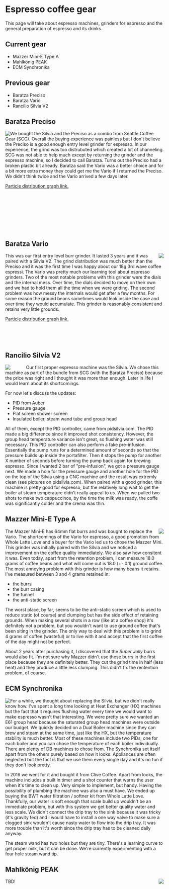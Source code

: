 # Espresso coffee gear

This page will take about espresso machines, grinders for espresso and
the general preparation of espresso and its drinks.

## Current gear

* Mazzer Mini-E Type A
* Mahlkönig PEAK
* ECM Synchronika

## Previous gear

* Baratza Preciso
* Baratza Vario
* Rancilio Silvia V2

## Baratza Preciso

<img src="preciso.jpg" style="float: left">

We bought the Silvia and the Preciso as a combo from Seattle Coffee
Gear (SCG).  Overall the buying experience was painless but I don't believe
the Preciso is a good enough entry level grinder for espresso.
In our experience, the grind was too distrubuted which created a lot
of channeling.
SCG was not able to help much except by returning the
grinder and the espresso machine, so I decided to call Baratza.
Turns out the Preciso had a broken plastic bit already.
Baratza said the Vario was a better choice and for a bit more extra
money they could get me the Vario if I returned the Preciso.
We didn't think twice and the Vario arrived a few days later.

[Particle distribution graph link.](https://www.home-barista.com/downloads/baratza_preciso_particle_dist.pdf)

<br><br><br><br><br><br><br>

## Baratza Vario

<img src="vario.jpg" style="float: right">

This was our first entry level burr grinder.  It lasted 3 years and it
was paired with a Silvia V2.  The grind distribution was much better
than the Preciso and it was the first time I was happy about our 18g
3rd wave coffee espressi.  The Vario was pretty much our learning tool
about espresso grinders.
Two of the most notable problems with this grinder were the dials and
the internal mess.  Over time, the dials decided to move on their own
and we had to hold them all the time when we were griding.  The second
problem was how messy the internals would get after a few months.  For
some reason the ground beans sometimes would leak inside the case and
over time they would accumulate.
This grinder is reasonably consistent and retains very little grounds.

[Particle distribution graph link.](https://www.home-barista.com/downloads/baratza_vario_particle_dist.pdf)

<br><br><br>

## Rancilio Silvia V2

<img src="silvia.jpg" style="float: left; padding-right: 50px">

Our first proper espresso machine was the Silvia.
We chose this machine as part of the bundle from SCG (with the Baratza
Preciso) because the price was right and I thought it was more than
enough.  Later in life I would learn about its shortcomings.

For now let's discuss the updates:

 * PID from Auber
 * Pressure gauge
 * Flat screen shower screen
 * Insulated boiler, steam wand tube and group head

All of them, except the PID controller, came from pidsilvia.com.
The PID made a big difference since it improved shot consistency.
However, the group head temperature variance isn't great, so flushing
water was still necessary.  This PID controller can also perform a
fake pre-infusion. Essentially the pump runs for a determined amount
of seconds so that the pressure builds up inside the portafilter. Then
it stops the pump for another X number of seconds before turning the
pump back again for brewing espresso.  Since I wanted 2 bar of
"pre-infusion", we got a pressure gauge next.  We made a hole for the
pressure gauge and another hole for the PID on the top of the Silvia
using a CNC machine and the result was extremly clean (see pictures on
pidsilvia.com).
When paired with a good grinder, this machine is pretty good for
espresso, but the relatively long wait to get the boiler at steam
temperature didn't really appeal to us.  When we pulled two shots to
make two cappuccinos, by the time the milk was ready, the coffe was
significantly colder and the crema was thin.


## Mazzer Mini-E Type A

<img src="mazzer.jpg" style="float: right">

The Mazzer Mini-E has 64mm flat burrs and was bought to replace the
Vario.  The shortcomings of the Vario for espresso, a good promotion
from Whole Latte Love and a buyer for the Vario led us to chose the
Mazzer Mini.  This grinder was initially paired with the Silvia and we
noticed a improvement on the coffee quality immediately.  We also
saw how consitent it was.  Even today, apart from the retention
problem, I can measure 18.0 grams of coffee beans and what will come
out is 18.0 (+- 0.1) ground coffee.
The most annoying problem with this grinder is how many beans it
retains.  I've measured between 3 and 4 grams retained in:

* the burrs
* the burr casing
* the funnel
* the anti-static screen

The worst place, by far, seems to be the anti-static screen which is used to
reduce static (of course) and clumping but has the side effect of retaining
grounds.  When making several shots in a row (like at a coffee shop)
it's definitely not a problem, but you wouldn't want to use ground
coffee that's been siting in the grinder.  The only way to deal with
this problem is to grind 4 grams of coffee (wasteful) or to live with
it and accept that the first coffee of the day might not be perfect. 

About 2 years after purchasing it, I discovered that the *Super Jolly*
burrs would also fit.  I'm not sure why Mazzer didn't use these burrs
in the first place because they are definitely better.  They cut the
grind time in half (less heat) and they produce a little less
clumping.  This didn't fix the rentention problem, of course.


## ECM Synchronika

<img src="synchronika.jpg" style="float: left">

For a while, we thought about replacing the Silvia, but we didn't
really know how.  I've spent a long time looking at Heat Exchanger
(HX) machines but the fact that it requires flushing water every time
we would want to make espresso wasn't that interesting.
We were pretty sure we wanted an E61 group head because the saturated
group head machines were outside our budget.
We quickly decided on a Dual Boiler machine since they can brew and
steam at the same time, just like the HX, but the temperature stability is
much better.  Most of these machines include two PIDs, one for each
boiler and you can chose the temperature of each boiler individually.
There are plenty of DB machines to chose from.  The Synchronika set
itself apart from the others purely based on how it looks.  Appliances
are often neglected but the fact is that we use them every single day
and it's no fun if they don't look pretty. 

In 2016 we went for it and bought it from Clive Coffee.
Apart from looks, the machine includes a built in timer and a shot
counter that warns the user when it's time to clean up.  Very simple
to implement, but handy.
Having the possibility of plumbing the machine was also a must have.
We ended up buying the BWT water filtration / softner kit from Whole
Latte Love.  Thankfully, our water is soft enough that scale build up
wouldn't be an immediate problem, but with this system we get better
quality water and less scale.  We didn't connect the drip tray to the
sink because it was tricky (it's gravity fed) and I would have to
install a one way valve to make sure a clogged sink wouldn't cause
nasty water to flow into the drip tray.  It was more trouble than it's
worth since the drip tray has to be cleaned daily anyway.

The steam wand has two holes but they are tiny.  There's a learning
curve to get proper milk, but it can be done.  We're currently
experimenting with a four hole steam wand tip.

## Mahlkönig PEAK

<img src="peak.jpg" style="float: right">

TBD!
